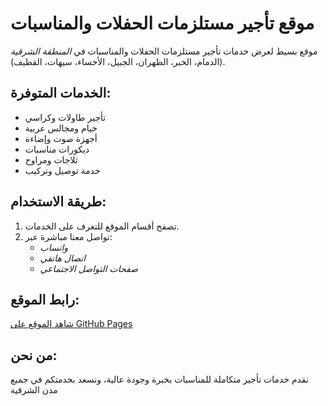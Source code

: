 # موقع تأجير مستلزمات الحفلات والمناسبات

موقع بسيط لعرض خدمات تأجير مستلزمات الحفلات والمناسبات في *المنطقة الشرقية* (الدمام، الخبر، الظهران، الجبيل، الأحساء، سيهات، القطيف).

## الخدمات المتوفرة:

- تأجير طاولات وكراسي
- خيام ومجالس عربية
- أجهزة صوت وإضاءة
- ديكورات مناسبات
- ثلاجات ومراوح
- خدمة توصيل وتركيب

## طريقة الاستخدام:

1. تصفح أقسام الموقع للتعرف على الخدمات.
2. تواصل معنا مباشرة عبر:
   - *واتساب*
   - *اتصال هاتفي*
   - *صفحات التواصل الاجتماعي*

## رابط الموقع:

[شاهد الموقع على GitHub Pages](https://username.github.io/party-website)

## من نحن:

نقدم خدمات تأجير متكاملة للمناسبات بخبرة وجودة عالية، ونسعد بخدمتكم في جميع مدن الشرقية
